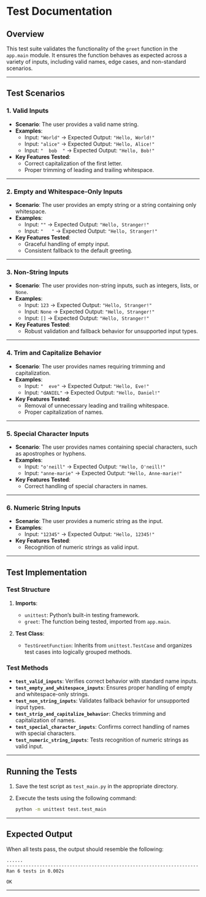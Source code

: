 # **Test Documentation**

## **Overview**

This test suite validates the functionality of the `greet` function in the `app.main` module. It ensures the function behaves as expected across a variety of inputs, including valid names, edge cases, and non-standard scenarios.

---

## **Test Scenarios**

### 1. **Valid Inputs**

- **Scenario**: The user provides a valid name string.
- **Examples**:
  - Input: `"World"` → Expected Output: `"Hello, World!"`
  - Input: `"alice"` → Expected Output: `"Hello, Alice!"`
  - Input: `"  bob  "` → Expected Output: `"Hello, Bob!"`
- **Key Features Tested**:
  - Correct capitalization of the first letter.
  - Proper trimming of leading and trailing whitespace.

---

### 2. **Empty and Whitespace-Only Inputs**

- **Scenario**: The user provides an empty string or a string containing only whitespace.
- **Examples**:
  - Input: `""` → Expected Output: `"Hello, Stranger!"`
  - Input: `"   "` → Expected Output: `"Hello, Stranger!"`
- **Key Features Tested**:
  - Graceful handling of empty input.
  - Consistent fallback to the default greeting.

---

### 3. **Non-String Inputs**

- **Scenario**: The user provides non-string inputs, such as integers, lists, or `None`.
- **Examples**:
  - Input: `123` → Expected Output: `"Hello, Stranger!"`
  - Input: `None` → Expected Output: `"Hello, Stranger!"`
  - Input: `[]` → Expected Output: `"Hello, Stranger!"`
- **Key Features Tested**:
  - Robust validation and fallback behavior for unsupported input types.

---

### 4. **Trim and Capitalize Behavior**

- **Scenario**: The user provides names requiring trimming and capitalization.
- **Examples**:
  - Input: `"  eve"` → Expected Output: `"Hello, Eve!"`
  - Input: `"dANIEL"` → Expected Output: `"Hello, Daniel!"`
- **Key Features Tested**:
  - Removal of unnecessary leading and trailing whitespace.
  - Proper capitalization of names.

---

### 5. **Special Character Inputs**

- **Scenario**: The user provides names containing special characters, such as apostrophes or hyphens.
- **Examples**:
  - Input: `"o'neill"` → Expected Output: `"Hello, O'neill!"`
  - Input: `"anne-marie"` → Expected Output: `"Hello, Anne-marie!"`
- **Key Features Tested**:
  - Correct handling of special characters in names.

---

### 6. **Numeric String Inputs**

- **Scenario**: The user provides a numeric string as the input.
- **Examples**:
  - Input: `"12345"` → Expected Output: `"Hello, 12345!"`
- **Key Features Tested**:
  - Recognition of numeric strings as valid input.

---

## **Test Implementation**

### **Test Structure**

1. **Imports**:
   - `unittest`: Python’s built-in testing framework.
   - `greet`: The function being tested, imported from `app.main`.

2. **Test Class**:
   - `TestGreetFunction`: Inherits from `unittest.TestCase` and organizes test cases into logically grouped methods.

### **Test Methods**

- **`test_valid_inputs`**: Verifies correct behavior with standard name inputs.
- **`test_empty_and_whitespace_inputs`**: Ensures proper handling of empty and whitespace-only strings.
- **`test_non_string_inputs`**: Validates fallback behavior for unsupported input types.
- **`test_strip_and_capitalize_behavior`**: Checks trimming and capitalization of names.
- **`test_special_character_inputs`**: Confirms correct handling of names with special characters.
- **`test_numeric_string_inputs`**: Tests recognition of numeric strings as valid input.

---

## **Running the Tests**

1. Save the test script as `test_main.py` in the appropriate directory.
2. Execute the tests using the following command:

   ```bash
   python -m unittest test.test_main
   ```

---

## **Expected Output**

When all tests pass, the output should resemble the following:

```plaintext
......
----------------------------------------------------------------------
Ran 6 tests in 0.002s

OK
```

---
